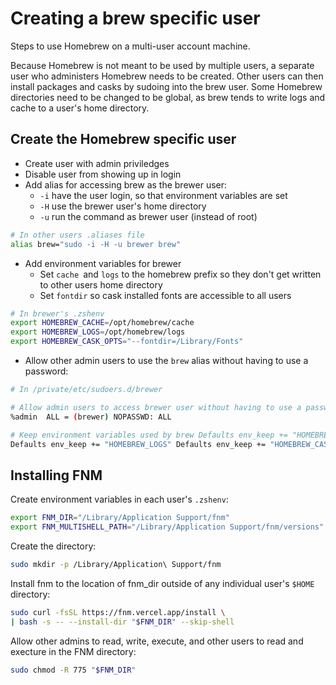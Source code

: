 # Creating a brew specific user

Steps to use Homebrew on a multi-user account machine.

Because Homebrew is not meant to be used by multiple users, a separate user who
administers Homebrew needs to be created. Other users can then install packages
and casks by sudoing into the brew user. Some Homebrew directories need to be
changed to be global, as brew tends to write logs and cache to a user's home
directory.

## Create the Homebrew specific user

- Create user with admin priviledges
- Disable user from showing up in login
- Add alias for accessing brew as the brewer user:
  - `-i` have the user login, so that environment variables are set
  - `-H` use the brewer user's home directory
  - `-u` run the command as brewer user (instead of root)

```sh
# In other users .aliases file
alias brew="sudo -i -H -u brewer brew"
```

- Add environment variables for brewer
  - Set `cache `and `logs` to the homebrew prefix so they don't get written to
    other users home directory
  - Set `fontdir` so cask installed fonts are accessible to all users

```sh
# In brewer's .zshenv
export HOMEBREW_CACHE=/opt/homebrew/cache
export HOMEBREW_LOGS=/opt/homebrew/logs
export HOMEBREW_CASK_OPTS="--fontdir=/Library/Fonts"
```

- Allow other admin users to use the `brew` alias without having to use a
  password:

```sh
# In /private/etc/sudoers.d/brewer

# Allow admin users to access brewer user without having to use a password
%admin  ALL = (brewer) NOPASSWD: ALL

# Keep environment variables used by brew Defaults env_keep += "HOMEBREW_CACHE"
Defaults env_keep += "HOMEBREW_LOGS" Defaults env_keep += "HOMEBREW_CASK_OPTS"
```

## Installing FNM

Create environment variables in each user's `.zshenv`:

```sh
export FNM_DIR="/Library/Application Support/fnm"
export FNM_MULTISHELL_PATH="/Library/Application Support/fnm/versions"
```

Create the directory:

```sh
sudo mkdir -p /Library/Application\ Support/fnm
```

Install fnm to the location of fnm_dir outside of any individual user's `$HOME`
directory:

```sh
sudo curl -fsSL https://fnm.vercel.app/install \
| bash -s -- --install-dir "$FNM_DIR" --skip-shell
```

Allow other admins to read, write, execute, and other users to read and execture
in the FNM directory:

```sh
sudo chmod -R 775 "$FNM_DIR"
```
